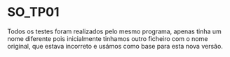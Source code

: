 # SO_TP01
Todos os testes foram realizados pelo mesmo programa, apenas tinha um nome diferente pois inicialmente tinhamos outro ficheiro com o nome original, que estava incorreto e usámos como base para esta nova versão.
